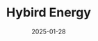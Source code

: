 ---  
layout: startup_page  
title: "Hybird Energy"  
id: "hybird.energy"  
permalink: "/hybirdenergyhybird.energy01282025/"  
website: "https://www.hybird.energy/"  
funding_round: ""  
funding_amount: "€2.4M"  
investors: "BackingMinds, Transition, 2degrees, EIKON Capital, Notion Capital’s Pioneer Fund, two family offices, fifteen strategic angels"  
about: "Hybird Energy develops AI-powered electrical panels that provide real-time energy usage data, enabling cost savings and automated power control. Their system helps buildings become semi-autonomous in managing electricity, water, and heating, contributing to energy optimization and reduced CO2 emissions."  
markets: "Energy Management, AI, Green Technology"  
hq: "Copenhagen, Denmark"  
founded_year: "2023"  
linkedin: "https://www.linkedin.com/company/hybirdenergy"  
twitter: ""  
instagram: ""  
facebook: ""  
crunchbase: "https://www.crunchbase.com/organization/hybird-energy?utm_source=linkedin&utm_medium=referral&utm_campaign=linkedin_companies&utm_content=profile_cta_anon&trk=funding_crunchbase"  
pitchbook: ""  

date_display: "28-Jan-2025"  
date: "2025-01-28"

# SEO Optimization  
meta_title: "Hybird Energy -  Funding (€2.4M)"  
meta_description: "Hybird Energy, Hybird Energy develops AI-powered electrical panels that provide real-time energy usage data, enabling cost savings and automated power control. Their..."  
meta_keywords: "Hybird Energy, Energy Management, AI, Green Technology,  funding"  
canonical_url: "https://startup.projectstartups.com/hybirdenergyhybird.energy01282025/"  
---
